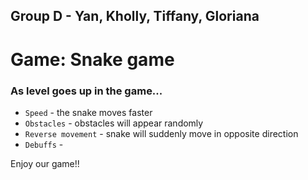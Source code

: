 ## Group D - Yan, Kholly, Tiffany, Gloriana

# Game: Snake game

### As level goes up in the game...
- `Speed` - the snake moves faster 
- `Obstacles` - obstacles will appear randomly
- `Reverse movement` - snake will suddenly move in opposite direction 
- `Debuffs` - 

Enjoy our game!!
